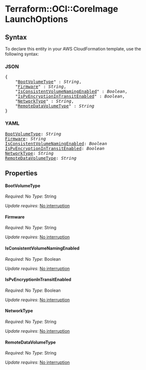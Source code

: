 # Terraform::OCI::CoreImage LaunchOptions

## Syntax

To declare this entity in your AWS CloudFormation template, use the following syntax:

### JSON

<pre>
{
    "<a href="#bootvolumetype" title="BootVolumeType">BootVolumeType</a>" : <i>String</i>,
    "<a href="#firmware" title="Firmware">Firmware</a>" : <i>String</i>,
    "<a href="#isconsistentvolumenamingenabled" title="IsConsistentVolumeNamingEnabled">IsConsistentVolumeNamingEnabled</a>" : <i>Boolean</i>,
    "<a href="#ispvencryptionintransitenabled" title="IsPvEncryptionInTransitEnabled">IsPvEncryptionInTransitEnabled</a>" : <i>Boolean</i>,
    "<a href="#networktype" title="NetworkType">NetworkType</a>" : <i>String</i>,
    "<a href="#remotedatavolumetype" title="RemoteDataVolumeType">RemoteDataVolumeType</a>" : <i>String</i>
}
</pre>

### YAML

<pre>
<a href="#bootvolumetype" title="BootVolumeType">BootVolumeType</a>: <i>String</i>
<a href="#firmware" title="Firmware">Firmware</a>: <i>String</i>
<a href="#isconsistentvolumenamingenabled" title="IsConsistentVolumeNamingEnabled">IsConsistentVolumeNamingEnabled</a>: <i>Boolean</i>
<a href="#ispvencryptionintransitenabled" title="IsPvEncryptionInTransitEnabled">IsPvEncryptionInTransitEnabled</a>: <i>Boolean</i>
<a href="#networktype" title="NetworkType">NetworkType</a>: <i>String</i>
<a href="#remotedatavolumetype" title="RemoteDataVolumeType">RemoteDataVolumeType</a>: <i>String</i>
</pre>

## Properties

#### BootVolumeType

_Required_: No
_Type_: String

_Update requires_: [No interruption](https://docs.aws.amazon.com/AWSCloudFormation/latest/UserGuide/using-cfn-updating-stacks-update-behaviors.html#update-no-interrupt)

#### Firmware

_Required_: No
_Type_: String

_Update requires_: [No interruption](https://docs.aws.amazon.com/AWSCloudFormation/latest/UserGuide/using-cfn-updating-stacks-update-behaviors.html#update-no-interrupt)

#### IsConsistentVolumeNamingEnabled

_Required_: No
_Type_: Boolean

_Update requires_: [No interruption](https://docs.aws.amazon.com/AWSCloudFormation/latest/UserGuide/using-cfn-updating-stacks-update-behaviors.html#update-no-interrupt)

#### IsPvEncryptionInTransitEnabled

_Required_: No
_Type_: Boolean

_Update requires_: [No interruption](https://docs.aws.amazon.com/AWSCloudFormation/latest/UserGuide/using-cfn-updating-stacks-update-behaviors.html#update-no-interrupt)

#### NetworkType

_Required_: No
_Type_: String

_Update requires_: [No interruption](https://docs.aws.amazon.com/AWSCloudFormation/latest/UserGuide/using-cfn-updating-stacks-update-behaviors.html#update-no-interrupt)

#### RemoteDataVolumeType

_Required_: No
_Type_: String

_Update requires_: [No interruption](https://docs.aws.amazon.com/AWSCloudFormation/latest/UserGuide/using-cfn-updating-stacks-update-behaviors.html#update-no-interrupt)

